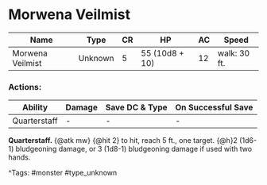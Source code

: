 # Morwena Veilmist

| Name | Type | CR | HP | AC | Speed |
|------|------|----|----|----|-------|
| Morwena Veilmist | Unknown | 5 | 55 (10d8 + 10) | 12 | walk: 30 ft. |

### Actions:

| Ability | Damage | Save DC & Type | On Successful Save |
|---------|--------|----------------|--------------------|
| Quarterstaff | - | - | - |


**Quarterstaff.** {@atk mw} {@hit 2} to hit, reach 5 ft., one target. {@h}2 (1d6-1) bludgeoning damage, or 3 (1d8-1) bludgeoning damage if used with two hands.

^Tags: #monster #type_unknown